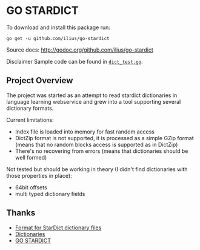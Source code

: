 # GO STARDICT

To download and install this package run:

`go get -u github.com/ilius/go-stardict`

Source docs: <http://godoc.org/github.com/ilius/go-stardict>

Disclaimer Sample code can be found in [`dict_test.go`](https://github.com/ilius/go-stardict/blob/master/dict_test.go).

## Project Overview

The project was started as an attempt to read stardict dictionaries in language learning webservice and grew into a tool supporting several dictionary formats.

Current limitations:

- Index file is loaded into memory for fast random access
- DictZip format is not supported, it is processed as a simple GZip format (means that no random blocks access is supported as in DictZip)
- There's no recovering from errors (means that dictionaries should be well formed)

Not tested but should be working in theory (I didn't find dictionaries with those properties in place):

- 64bit offsets
- multi typed dictionary fields


## Thanks

- [Format for StarDict dictionary files](http://www.stardict.org/StarDictFileFormat)
- [Dictionaries](http://download.huzheng.org/)
- [GO STARDICT](https://github.com/dyatlov/gostardict)
